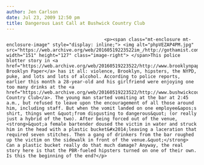 ```yaml
---
author: Jen Carlson
date: Jul 23, 2009 12:50 pm
title: Dangerous Last Call at Bushwick Country Club
---
```


	
										<p><span class="mt-enclosure mt-enclosure-image" style="display: inline;"> <img alt="phpVEZAP4PM.jpg" src="https://web.archive.org/web/20160519223522im_/http://gothamist.com/attachments/arts_jen/phpVEZAP4PM.jpg" width="151" height="127" class="image-right"> </span>This police blotter story in <a href="https://web.archive.org/web/20160519223522/http://www.brooklynpaper.com/stories/32/29/32_29_bm_90_blot.html">the Brooklyn Paper</a> has it all: violence, Brooklyn, hipsters, the NYPD, puke, and lots and lots of alcohol. According to police reports, earlier this month a 28-year-old and his girlfriend were enjoying one too many drinks at the <a href="https://web.archive.org/web/20160519223522/http://www.bushwickcountryclub.com/">Bushwick Country Club</a>. The young man started vomiting at the bar at 2:45 a.m., but refused to leave upon the encouragement of all those around him, including staff. But when the vomit landed on one employee&apos;s shirt, things went &quot;from disgusting to dangerous&quot; (or really just a hybrid of the two). After being forced out of the venue, <strong>&quot;a female bartender doused the victim in water and struck him in the head with a plastic bucket&#x2014;leaving a laceration that required seven stitches. Then a gang of drinkers from the bar roughed up the victim on the sidewalk in front of the venue.&quot;</strong> Can a plastic bucket really do that much damage? Anyway, the real story here is that the PBR-fueled hipsters turned on one of their own. Is this the beginning of the end?</p>					
										
									
				